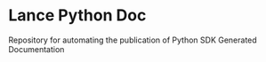 # Lance Python Doc

Repository for automating the publication of Python SDK Generated Documentation
